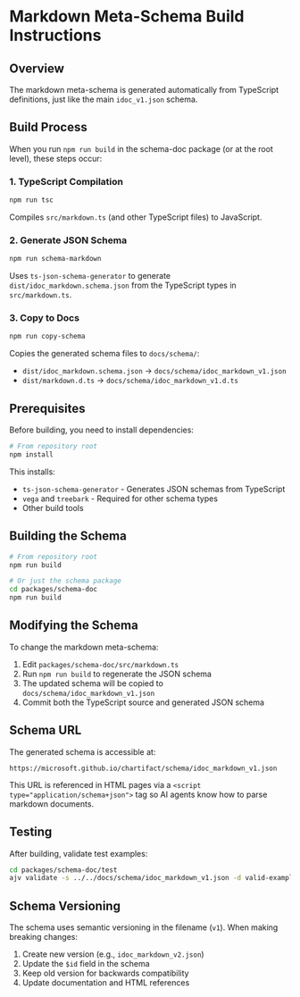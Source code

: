 # Markdown Meta-Schema Build Instructions

## Overview

The markdown meta-schema is generated automatically from TypeScript definitions, just like the main `idoc_v1.json` schema.

## Build Process

When you run `npm run build` in the schema-doc package (or at the root level), these steps occur:

### 1. TypeScript Compilation
```bash
npm run tsc
```
Compiles `src/markdown.ts` (and other TypeScript files) to JavaScript.

### 2. Generate JSON Schema
```bash
npm run schema-markdown
```
Uses `ts-json-schema-generator` to generate `dist/idoc_markdown.schema.json` from the TypeScript types in `src/markdown.ts`.

### 3. Copy to Docs
```bash
npm run copy-schema
```
Copies the generated schema files to `docs/schema/`:
- `dist/idoc_markdown.schema.json` → `docs/schema/idoc_markdown_v1.json`
- `dist/markdown.d.ts` → `docs/schema/idoc_markdown_v1.d.ts`

## Prerequisites

Before building, you need to install dependencies:

```bash
# From repository root
npm install
```

This installs:
- `ts-json-schema-generator` - Generates JSON schemas from TypeScript
- `vega` and `treebark` - Required for other schema types
- Other build tools

## Building the Schema

```bash
# From repository root
npm run build

# Or just the schema package
cd packages/schema-doc
npm run build
```

## Modifying the Schema

To change the markdown meta-schema:

1. Edit `packages/schema-doc/src/markdown.ts`
2. Run `npm run build` to regenerate the JSON schema
3. The updated schema will be copied to `docs/schema/idoc_markdown_v1.json`
4. Commit both the TypeScript source and generated JSON schema

## Schema URL

The generated schema is accessible at:
```
https://microsoft.github.io/chartifact/schema/idoc_markdown_v1.json
```

This URL is referenced in HTML pages via a `<script type="application/schema+json">` tag so AI agents know how to parse markdown documents.

## Testing

After building, validate test examples:

```bash
cd packages/schema-doc/test
ajv validate -s ../../docs/schema/idoc_markdown_v1.json -d valid-example.json
```

## Schema Versioning

The schema uses semantic versioning in the filename (`v1`). When making breaking changes:

1. Create new version (e.g., `idoc_markdown_v2.json`)
2. Update the `$id` field in the schema
3. Keep old version for backwards compatibility
4. Update documentation and HTML references
